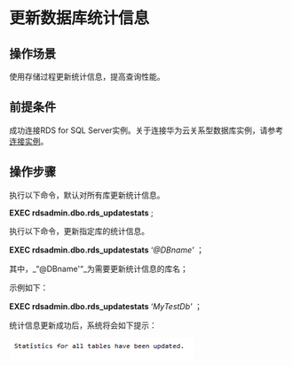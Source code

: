 # 更新数据库统计信息<a name="rds_09_0009"></a>

## 操作场景<a name="section10591036105210"></a>

使用存储过程更新统计信息，提高查询性能。

## 前提条件<a name="section10722125455214"></a>

成功连接RDS for SQL Server实例。关于连接华为云关系型数据库实例，请参考[连接实例](https://support.huaweicloud.com/qs-rds/rds_03_0007.html)。

## 操作步骤<a name="section79631819532"></a>

执行以下命令，默认对所有库更新统计信息。

**EXEC rdsadmin.dbo.rds\_updatestats**  ;

执行以下命令，更新指定库的统计信息。

**EXEC rdsadmin.dbo.rds\_updatestats**   ‘_@DBname'_   ；

其中，_“@DBname'“_为需要更新统计信息的库名；

示例如下：

**EXEC rdsadmin.dbo.rds\_updatestats**   ‘_MyTestDb'_   ；

统计信息更新成功后，系统将会如下提示：

![](figures/更新统计信息结果.png)

